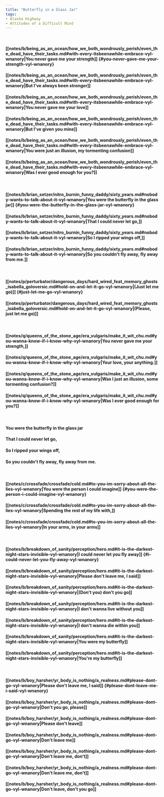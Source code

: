 ```yaml
---
title: "Butterfly in a Glass Jar"
tags:
- Alaska Highway
- Attitudes of a Difficult Mind
---
```

&nbsp;
#### [[notes/b/being_as_an_ocean/how_we_both_wondrously_perish/even_the_dead_have_their_tasks.md#with-every-itsbeenawhile-embrace-vyl-wnanory|You never gave me your strength]] {#you-never-gave-me-your-strength-vyl-wnanory}
#### [[notes/b/being_as_an_ocean/how_we_both_wondrously_perish/even_the_dead_have_their_tasks.md#with-every-itsbeenawhile-embrace-vyl-wnanory|But I've always been stronger]]
#### [[notes/b/being_as_an_ocean/how_we_both_wondrously_perish/even_the_dead_have_their_tasks.md#with-every-itsbeenawhile-embrace-vyl-wnanory|You never gave me your love]]
#### [[notes/b/being_as_an_ocean/how_we_both_wondrously_perish/even_the_dead_have_their_tasks.md#with-every-itsbeenawhile-embrace-vyl-wnanory|But I've given you mine]]
#### [[notes/b/being_as_an_ocean/how_we_both_wondrously_perish/even_the_dead_have_their_tasks.md#with-every-itsbeenawhile-embrace-vyl-wnanory|You were just an illusion, my tormenting confusion]]
#### [[notes/b/being_as_an_ocean/how_we_both_wondrously_perish/even_the_dead_have_their_tasks.md#with-every-itsbeenawhile-embrace-vyl-wnanory|Was I ever good enough for you?]]
&nbsp;
#### [[notes/b/brian_setzer/nitro_burnin_funny_daddy/sixty_years.md#nobody-wants-to-talk-about-it-vyl-wnanory|You were the butterfly in the glass jar]] {#you-were-the-butterfly-in-the-glass-jar-vyl-wnanory}
#### [[notes/b/brian_setzer/nitro_burnin_funny_daddy/sixty_years.md#nobody-wants-to-talk-about-it-vyl-wnanory|That I could never let go,]]
#### [[notes/b/brian_setzer/nitro_burnin_funny_daddy/sixty_years.md#nobody-wants-to-talk-about-it-vyl-wnanory|So I ripped your wings off,]]
#### [[notes/b/brian_setzer/nitro_burnin_funny_daddy/sixty_years.md#nobody-wants-to-talk-about-it-vyl-wnanory|So you couldn't fly away, fly away from me.]]
&nbsp;
#### [[notes/p/perturbator/dangerous_days/hard_wired_feat_memory_ghosts_isabella_goloversic.md#hold-on-and-let-it-go-vyl-wnanory|(Just let me go)]] {#just-let-me-go-vyl-wnanory}
#### [[notes/p/perturbator/dangerous_days/hard_wired_feat_memory_ghosts_isabella_goloversic.md#hold-on-and-let-it-go-vyl-wnanory|(Please, just let me go)]]
&nbsp;
#### [[notes/q/queens_of_the_stone_age/era_vulgaris/make_it_wit_chu.md#you-wanna-know-if-i-know-why-vyl-wnanory|You never gave me your strength,]]
#### [[notes/q/queens_of_the_stone_age/era_vulgaris/make_it_wit_chu.md#you-wanna-know-if-i-know-why-vyl-wnanory|Your love, your anything.]]
#### [[notes/q/queens_of_the_stone_age/era_vulgaris/make_it_wit_chu.md#you-wanna-know-if-i-know-why-vyl-wnanory|Was I just an illusion, some tormenting confusion?]]
#### [[notes/q/queens_of_the_stone_age/era_vulgaris/make_it_wit_chu.md#you-wanna-know-if-i-know-why-vyl-wnanory|Was I ever good enough for you?]]
&nbsp;
#### You were the butterfly in the glass jar
#### That I could never let go,
#### So I ripped your wings off,
#### So you couldn't fly away, fly away from me.
&nbsp;
#### [[notes/c/crossfade/crossfade/cold.md#to-you-im-sorry-about-all-the-lies-vyl-wnanory|You were the person I could imagine]] {#you-were-the-person-i-could-imagine-vyl-wnanory}
#### [[notes/c/crossfade/crossfade/cold.md#to-you-im-sorry-about-all-the-lies-vyl-wnanory|Spending the rest of my life with,]]
#### [[notes/c/crossfade/crossfade/cold.md#to-you-im-sorry-about-all-the-lies-vyl-wnanory|In your arms, in your arms]]
&nbsp;
#### [[notes/b/breakdown_of_sanity/perception/hero.md#it-is-the-darkest-night-stars-invisible-vyl-wnanory|I could never let you fly away]] {#i-could-never-let-you-fly-away-vyl-wnanory}
#### [[notes/b/breakdown_of_sanity/perception/hero.md#it-is-the-darkest-night-stars-invisible-vyl-wnanory|Please don't leave me, I said]]
#### [[notes/b/breakdown_of_sanity/perception/hero.md#it-is-the-darkest-night-stars-invisible-vyl-wnanory|(Don't you) don't you go]]
#### [[notes/b/breakdown_of_sanity/perception/hero.md#it-is-the-darkest-night-stars-invisible-vyl-wnanory|I don't wanna live without you]]
#### [[notes/b/breakdown_of_sanity/perception/hero.md#it-is-the-darkest-night-stars-invisible-vyl-wnanory|I don't wanna die within you]]
#### [[notes/b/breakdown_of_sanity/perception/hero.md#it-is-the-darkest-night-stars-invisible-vyl-wnanory|You were my butterfly]]
#### [[notes/b/breakdown_of_sanity/perception/hero.md#it-is-the-darkest-night-stars-invisible-vyl-wnanory|You're my butterfly]]
&nbsp;
#### [[notes/b/boy_harsher/yr_body_is_nothing/a_realness.md#please-dont-go-vyl-wnanory|Please don't leave me, I said]] {#please-dont-leave-me-i-said-vyl-wnanory}
#### [[notes/b/boy_harsher/yr_body_is_nothing/a_realness.md#please-dont-go-vyl-wnanory|Don't you go, please]]
#### [[notes/b/boy_harsher/yr_body_is_nothing/a_realness.md#please-dont-go-vyl-wnanory|Please don't leave]]
#### [[notes/b/boy_harsher/yr_body_is_nothing/a_realness.md#please-dont-go-vyl-wnanory|Don't leave me]]
#### [[notes/b/boy_harsher/yr_body_is_nothing/a_realness.md#please-dont-go-vyl-wnanory|Don't leave me, don't]]
#### [[notes/b/boy_harsher/yr_body_is_nothing/a_realness.md#please-dont-go-vyl-wnanory|Don't leave me, don't]]
#### [[notes/b/boy_harsher/yr_body_is_nothing/a_realness.md#please-dont-go-vyl-wnanory|Don't leave, don't you go]]

